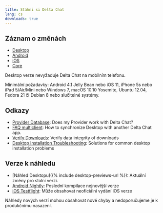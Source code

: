 ```yaml
---
title: Stáhni si Delta Chat
lang: cs
downloads: true
---
```


## Záznam o změnách

* [Desktop](https://github.com/deltachat/deltachat-desktop/blob/master/CHANGELOG.md)
* [Android](https://github.com/deltachat/deltachat-android/blob/master/CHANGELOG.md)
* [iOS](https://github.com/deltachat/deltachat-ios/blob/master/CHANGELOG.md)
* [Core](https://github.com/deltachat/deltachat-core-rust/blob/master/CHANGELOG.md)

Desktop verze nevyžaduje Delta Chat na mobilním telefonu.

Minimální požadavky:
Android 4.1 Jelly Bean
nebo iOS 11, iPhone 5s nebo iPad 5/Air/Mini
nebo Windows 7, macOS 10.10 Yosemite, Ubuntu 12.04, Fedora 21 či Debian 8
nebo slučitelné systémy.

## Odkazy

* [Provider Database](https://providers.delta.chat/): Does my Provider work with Delta Chat?
* [FAQ multiclient](help#multiclient): How to synchronize Desktop with another Delta Chat app.
* [Verify Downloads](verify-downloads): Verify data integrity of downloads
* [Desktop Installation Troubleshooting](https://github.com/deltachat/deltachat-desktop/blob/master/docs/TROUBLESHOOTING.md): Solutions for common desktop installation problems

## Verze k náhledu

* [Náhled Desktopu]({% include desktop-previews-url %}): Aktuální změny pro stolní verzi.
* [Android Nightly](https://download.delta.chat/android/nightly/): Poslední kompilace nejnovější verze
* [iOS Testflight](https://testflight.apple.com/join/uEMc1NxS): Může obsahovat neoficiální vydání iOS verze

Náhledy nových verzí mohou obsahovat nové chyby a nedoporučujeme je k produkčnímu nasazení.